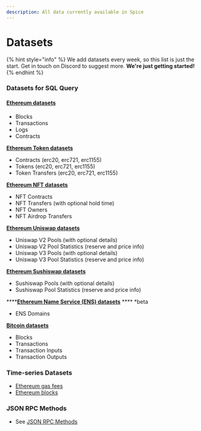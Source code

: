 ```yaml
---
description: All data currently available in Spice
---
```


# Datasets

{% hint style="info" %}
We add datasets every week, so this list is just the start. Get in touch on Discord to suggest more. **We're just getting started!**
{% endhint %}

### Datasets for SQL Query

#### [Ethereum datasets](reference/sql-query-tables/sql-query-tables/)

* Blocks
* Transactions
* Logs
* Contracts

[**Ethereum Token datasets**](reference/sql-query-tables/sql-query-tables/token-tables.md)

* Contracts (erc20, erc721, erc1155)
* Tokens (erc20, erc721, erc1155)
* Token Transfers (erc20, erc721, erc1155)

[**Ethereum NFT datasets**](reference/sql-query-tables/sql-query-tables/nft-tables.md)

* NFT Contracts
* NFT Transfers (with optional hold time)
* NFT Owners
* NFT Airdrop Transfers

[**Ethereum Uniswap datasets**](reference/sql-query-tables/sql-query-tables/uniswap-tables.md)

* Uniswap V2 Pools (with optional details)
* Uniswap V2 Pool Statistics (reserve and price info)
* Uniswap V3 Pools (with optional details)
* Uniswap V3 Pool Statistics (reserve and price info)

[**Ethereum Sushiswap datasets**](reference/sql-query-tables/sql-query-tables/sushiswap-tables.md)

* Sushiswap Pools (with optional details)
* Sushiswap Pool Statistics (reserve and price info)

****[**Ethereum Name Service (ENS) datasets**](reference/sql-query-tables/sql-query-tables/token-tables-1.md) **** \*beta

* ENS Domains

****[**Bitcoin datasets**](reference/sql-query-tables/bitcoin.md)****

* Blocks
* Transactions
* Transaction Inputs
* Transaction Outputs

### Time-series Datasets

* [Ethereum gas fees](https://docs.spice.xyz/api/ethereum/gas-fees)
* [Ethereum blocks](https://docs.spice.xyz/api/ethereum/blocks)

### JSON RPC Methods

* See [JSON RPC Methods](datasets.md#time-series-datasets-1)
